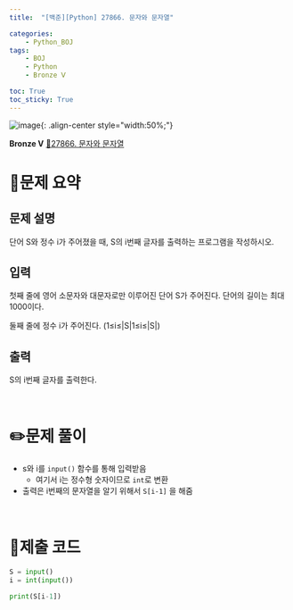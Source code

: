 ```yaml
---
title:  "[백준][Python] 27866. 문자와 문자열" 

categories: 
    - Python_BOJ
tags: 
    - BOJ
    - Python
    - Bronze Ⅴ

toc: True
toc_sticky: True
---
```

![image](https://github.com/user-attachments/assets/32319fe8-99e9-4031-b5d1-9f1909b510dc){: .align-center style="width:50%;"}

**Bronze Ⅴ** 
[🔗27866. 문자와 문자열]('https://www.acmicpc.net/problem/27866')

# 📝문제 요약
## 문제 설명
단어 S와 정수 i가 주어졌을 때, S의 i번째 글자를 출력하는 프로그램을 작성하시오.

## 입력
첫째 줄에 영어 소문자와 대문자로만 이루어진 단어 S가 주어진다. 단어의 길이는 최대 1000이다.

둘째 줄에 정수 i가 주어진다. (1≤i≤|S|1≤i≤|S|)

## 출력
S의 i번째 글자를 출력한다.


<br>

# ✏️문제 풀이
- s와 i를 `input()` 함수를 통해 입력받음
    - 여기서 i는 정수형 숫자이므로 `int`로 변환
- 출력은 i번째의 문자열을 알기 위해서 `S[i-1]` 을 해줌

<br>

# 💯제출 코드
```python
S = input()
i = int(input())

print(S[i-1])
```